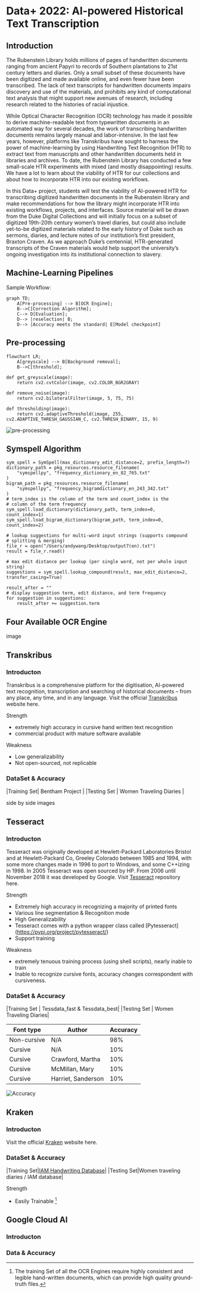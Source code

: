 # Data+ 2022: AI-powered Historical Text Transcription

## Introduction

The Rubenstein Library holds millions of pages of handwritten documents ranging from ancient Papyri to records of Southern plantations to 21st century letters and diaries. Only a small subset of these documents have been digitized and made available online, and even fewer have been transcribed. The lack of text transcripts for handwritten documents impairs discovery and use of the materials, and prohibits any kind of computational text analysis that might support new avenues of research, including research related to the histories of racial injustice.
  
  While Optical Character Recognition (OCR) technology has made it possible to derive machine-readable text from typewritten documents in an automated way for several decades, the work of transcribing handwritten documents remains largely manual and labor-intensive. In the last few years, however, platforms like Transkribus have sought to harness the power of machine-learning by using Handwriting Text Recognition (HTR) to extract text from manuscripts and other handwritten documents held in libraries and archives. To date, the Rubenstein Library has conducted a few small-scale HTR experiments with mixed (and mostly disappointing) results. We have a lot to learn about the viability of HTR for our collections and about how to incorporate HTR into our existing workflows.
  
  In this Data+ project, students will test the viability of AI-powered HTR for transcribing digitized handwritten documents in the Rubenstein library and make recommendations for how the library might incorporate HTR into existing workflows, projects, and interfaces. Source material will be drawn from the Duke Digital Collections and will initially focus on a subset of digitized 19th-20th century women’s travel diaries, but could also include yet-to-be digitized materials related to the early history of Duke such as sermons, diaries, and lecture notes of our institution’s first president, Braxton Craven. As we approach Duke’s centennial, HTR-generated transcripts of the Craven materials would help support the university’s ongoing investigation into its institutional connection to slavery.


## Machine-Learning Pipelines

Sample Workflow: 

```mermaid
graph TD;
    A[Pre-processing] --> B[OCR Engine];
    B-->C[Correction Algorithm];
    C--> D[Evaluation];
    D--> |reselection| B;
    D--> |Accuracy meets the standard| E[Model checkpoint]
```

## Pre-processing

```mermaid
flowchart LR;
    A[greyscale] --> B[Background removal];
    B-->C[threshold];
```

```
def get_greyscale(image):
    return cv2.cvtColor(image, cv2.COLOR_BGR2GRAY)

def remove_noise(image):
    return cv2.bilateralFilter(image, 5, 75, 75)

def thresholding(image):
    return cv2.adaptiveThreshold(image, 255, cv2.ADAPTIVE_THRESH_GAUSSIAN_C, cv2.THRESH_BINARY, 15, 9)
```

![pre-processing](https://user-images.githubusercontent.com/84580259/176758355-7e534606-67ce-487a-b6fe-7102fd372d93.jpg)

## Symspell Algorithm

```
sym_spell = SymSpell(max_dictionary_edit_distance=2, prefix_length=7)
dictionary_path = pkg_resources.resource_filename(
    "symspellpy", "frequency_dictionary_en_82_765.txt"
)
bigram_path = pkg_resources.resource_filename(
    "symspellpy", "frequency_bigramdictionary_en_243_342.txt"
)
# term_index is the column of the term and count_index is the
# column of the term frequency
sym_spell.load_dictionary(dictionary_path, term_index=0, count_index=1)
sym_spell.load_bigram_dictionary(bigram_path, term_index=0, count_index=2)

# lookup suggestions for multi-word input strings (supports compound
# splitting & merging)
file_r = open("/Users/andywang/Desktop/output7(en).txt")
result = file_r.read()

# max edit distance per lookup (per single word, not per whole input string)
suggestions = sym_spell.lookup_compound(result, max_edit_distance=2, transfer_casing=True)

result_after = ""
# display suggestion term, edit distance, and term frequency
for suggestion in suggestions:
    result_after += suggestion.term
```


## Four Available OCR Engine

image

 
## Transkribus

### Introducton

  Transkribus is a comprehensive platform for the digitisation, AI-powered text recognition, transcription and searching of historical documents – from any place, any time, and in any language. Visit the official [Transkribus](https://readcoop.eu/transkribus/?sc=Transkribus) website here. 

Strength
- extremely high accuracy in cursive hand written text recognition
- commercial product with mature software available

Weakness
- Low generalizability
- Not open-sourced, not replicable


### DataSet & Accuracy

|Training Set| Bentham Project |
|Testing Set | Women Traveling Diaries | 

side by side images


## Tesseract

### Introducton

  Tesseract was originally developed at Hewlett-Packard Laboratories Bristol and at Hewlett-Packard Co, Greeley Colorado between 1985 and 1994, with some more changes made in 1996 to port to Windows, and some C++izing in 1998. In 2005 Tesseract was open sourced by HP. From 2006 until November 2018 it was developed by Google. Visit [Tesseract](https://github.com/tesseract-ocr/tesseract) repository here.

Strength
- Extremely high accuracy in recognizing a majority of printed fonts
- Various line segmentation & Recognition mode
- High Generalizability
- Tesseract comes with a python wrapper class called [Pytesseract] (https://pypi.org/project/pytesseract/)
- Support training

Weakness
- extremely tenuous training process (using shell scripts), nearly inable to train
- Inable to recognize cursive fonts, accuracy changes correspondent with cursiveness. 

### DataSet & Accuracy

|Training Set | Tessdata_fast & Tessdata_best|
|Testing Set | Women Traveling Diaries|



| Font type | Author | Accuracy |
| --------- | ------ | -------- |
| Non-cursive | N/A  | 98% |
| Cursive | N/A | 10% |
| Cursive | Crawford, Martha | 10% |
| Cursive | McMillan, Mary | 10% |
| Cursive | Harriet, Sanderson | 10% |

![Accuracy](https://user-images.githubusercontent.com/84580259/176760595-cd980c02-97b0-4ac5-9deb-d6829e07d92b.png)


## Kraken

### Introducton

Visit the official [Kraken](https://kraken.re/master/index.html) website here. 



### DataSet & Accuracy

|Training Set|[IAM Handwriting Database](https://fki.tic.heia-fr.ch/databases/iam-handwriting-database)|
|Testing Set|Women traveling diaries / IAM database|

 Strength
 - Easily Trainable [^1]
 
 
 
 [^1]: The training Set of all the OCR Engines require highly consistent and legible hand-written documents, which can provide high quality ground-truth files. 



## Google Cloud AI

### Introducton



### Data & Accuracy




